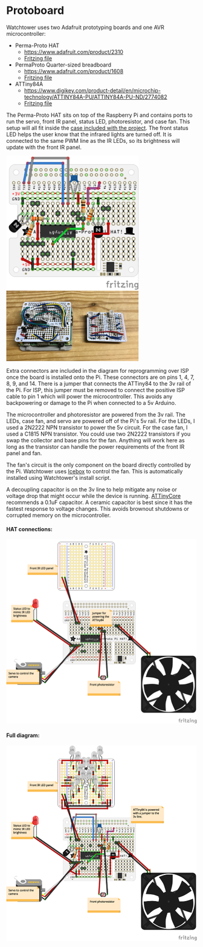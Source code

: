 # Protoboard

Watchtower uses two Adafruit prototyping boards and one AVR microcontroller:
- Perma-Proto HAT
   - https://www.adafruit.com/product/2310
   - [Fritzing file](https://github.com/adafruit/Fritzing-Library/blob/master/parts/Adafruit%20Perma-Proto%20HAT.fzpz)
- PermaProto Quarter-sized breadboard
   - https://www.adafruit.com/product/1608
   - [Fritzing file](https://github.com/adafruit/Fritzing-Library/blob/master/parts/PermaprotoQuarterBoard.fzpz)
- ATTiny84A
   - https://www.digikey.com/product-detail/en/microchip-technology/ATTINY84A-PU/ATTINY84A-PU-ND/2774082
   - [Fritzing file](https://github.com/brucetsao/Fritzing/blob/master/ATTiny84-HLT-core.fzpz)

The Perma-Proto HAT sits on top of the Raspberry Pi and contains ports to run the servo, front IR panel, status LED, photoresistor, and case fan. This setup will all fit inside the [case included with the project](../case). The front status LED helps the user know that the infrared lights are turned off. It is connected to the same PWM line as the IR LEDs, so its brightness will update with the front IR panel.

<img src="./images/HAT.png" width="350"> <img src="./images/assembled.jpg" width="350">

Extra connectors are included in the diagram for reprogramming over ISP once the board is installed onto the Pi. These connectors are on pins 1, 4, 7, 8, 9, and 14. There is a jumper that connects the ATTiny84 to the 3v rail of the Pi. For ISP, this jumper must be removed to connect the positive ISP cable to pin 1 which will power the microcontroller. This avoids any backpowering or damage to the Pi when connected to a 5v Arduino.

The microcontroller and photoresistor are powered from the 3v rail. The LEDs, case fan, and servo are powered off of the Pi's 5v rail. For the LEDs, I used a 2N2222 NPN transistor to power the 5v circuit. For the case fan, I used a C1815 NPN transistor. You could use two 2N2222 transistors if you swap the collector and base pins for the fan. Anything will work here as long as the transistor can handle the power requirements of the front IR panel and fan. 

The fan's circuit is the only component on the board directly controlled by the Pi. Watchtower uses [Icebox](https://github.com/johnnewman/icebox/) to control the fan. This is automatically installed using Watchtower's install script.

A decoupling capacitor is on the 3v line to help mitigate any noise or voltage drop that might occur while the device is running. [ATTinyCore](https://github.com/SpenceKonde/ATTinyCore) recommends a 0.1uF capacitor. A ceramic capacitor is best since it has the fastest response to voltage changes. This avoids brownout shutdowns or corrupted memory on the microcontroller.

#### HAT connections:
![Board Connections](./images/connections.png)

#### Full diagram:
![Full diagram](./images/full_assembly.png)